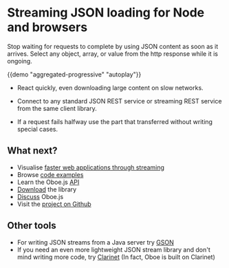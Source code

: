 Streaming JSON loading for Node and browsers
============================================

Stop waiting for requests to complete by using JSON content as soon as
it arrives. Select any object, array, or value from the http response
while it is ongoing.

{{demo "aggregated-progressive" "autoplay"}}

-   React quickly, even downloading large content on slow networks.

-   Connect to any standard JSON REST service or streaming REST service
    from the same client library.

-   If a request fails halfway use the part that transferred without
    writing special cases.
    
What next?
----------

- Visualise [faster web applications through streaming](why) 
- Browse [code examples](examples) 
- Learn the Oboe.js [API](api)
- [Download](download) the library
- [Discuss](discuss) Oboe.js
- Visit the [project on Github](http://github.com/jimhigson/oboe.js)

Other tools
-----------

-   For writing JSON streams from a Java server try
    [GSON](https://code.google.com/p/google-gson/)
-   If you need an even more lightweight JSON stream library and don't
    mind writing more code, try
    [Clarinet](http://github.com/dscape/clarinet) (In fact, Oboe is
    built on Clarinet)
